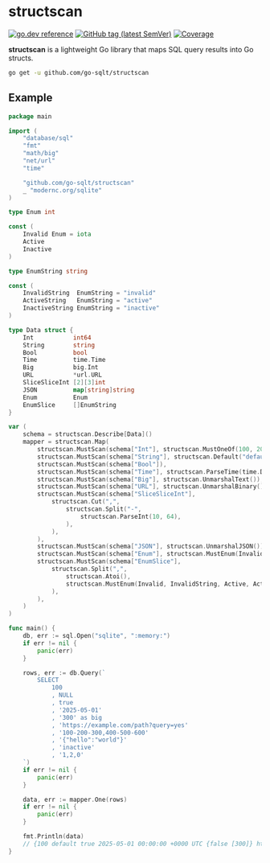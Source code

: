 # structscan

[![go.dev reference](https://img.shields.io/badge/go.dev-reference-007d9c?logo=go&logoColor=white)](https://pkg.go.dev/github.com/go-sqlt/structscan)
[![GitHub tag (latest SemVer)](https://img.shields.io/github/tag/go-sqlt/structscan.svg?style=social)](https://github.com/go-sqlt/structscan/tags)
[![Coverage](https://img.shields.io/badge/Coverage-56.5%25-yellow)](https://github.com/go-sqlt/structscan/actions)

**structscan** is a lightweight Go library that maps SQL query results into Go structs.

```sh
go get -u github.com/go-sqlt/structscan
```

## Example

```go
package main

import (
	"database/sql"
	"fmt"
	"math/big"
	"net/url"
	"time"

	"github.com/go-sqlt/structscan"
	_ "modernc.org/sqlite"
)

type Enum int

const (
	Invalid Enum = iota
	Active
	Inactive
)

type EnumString string

const (
	InvalidString  EnumString = "invalid"
	ActiveString   EnumString = "active"
	InactiveString EnumString = "inactive"
)

type Data struct {
	Int           int64
	String        string
	Bool          bool
	Time          time.Time
	Big           big.Int
	URL           *url.URL
	SliceSliceInt [2][3]int
	JSON          map[string]string
	Enum          Enum
	EnumSlice     []EnumString
}

var (
	schema = structscan.Describe[Data]()
	mapper = structscan.Map(
		structscan.MustScan(schema["Int"], structscan.MustOneOf(100, 200, 300)),
		structscan.MustScan(schema["String"], structscan.Default("default")),
		structscan.MustScan(schema["Bool"]),
		structscan.MustScan(schema["Time"], structscan.ParseTime(time.DateOnly)),
		structscan.MustScan(schema["Big"], structscan.UnmarshalText()),
		structscan.MustScan(schema["URL"], structscan.UnmarshalBinary()),
		structscan.MustScan(schema["SliceSliceInt"],
			structscan.Cut(",",
				structscan.Split("-",
					structscan.ParseInt(10, 64),
				),
			),
		),
		structscan.MustScan(schema["JSON"], structscan.UnmarshalJSON()),
		structscan.MustScan(schema["Enum"], structscan.MustEnum(InvalidString, Invalid, ActiveString, Active, InactiveString, Inactive)),
		structscan.MustScan(schema["EnumSlice"],
			structscan.Split(",",
				structscan.Atoi(),
				structscan.MustEnum(Invalid, InvalidString, Active, ActiveString, Inactive, InactiveString),
			),
		),
	)
)

func main() {
	db, err := sql.Open("sqlite", ":memory:")
	if err != nil {
		panic(err)
	}

	rows, err := db.Query(`
		SELECT
			100
			, NULL
			, true
			, '2025-05-01'
			, '300' as big
			, 'https://example.com/path?query=yes'
			, '100-200-300,400-500-600'
			, '{"hello":"world"}'
			, 'inactive'
			, '1,2,0'
	`)
	if err != nil {
		panic(err)
	}

	data, err := mapper.One(rows)
	if err != nil {
		panic(err)
	}

	fmt.Println(data)
	// {100 default true 2025-05-01 00:00:00 +0000 UTC {false [300]} https://example.com/path?query=yes [[100 200 300] [400 500 600]] map[hello:world] 2 [active inactive invalid]}
}
```